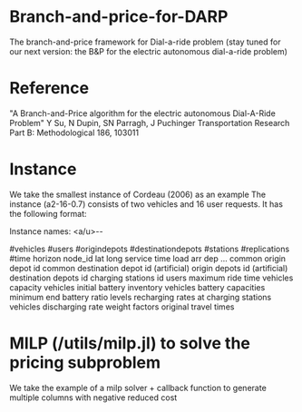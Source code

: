 # Branch-and-price-for-DARP
The branch-and-price framework for Dial-a-ride problem (stay tuned for our next version: the B&P for the electric autonomous dial-a-ride problem)

# Reference
"A Branch-and-Price algorithm for the electric autonomous Dial-A-Ride Problem"
Y Su, N Dupin, SN Parragh, J Puchinger
Transportation Research Part B: Methodological 186, 103011

# Instance
We take the smallest instance of Cordeau (2006) as an example
The instance (a2-16-0.7) consists of two vehicles and 16 user requests. It has the following format:

Instance names: <a/u><numvehicles>-<numcustomers>-<minimum end battery ratio levels>

#vehicles #users #origindepots #destinationdepots #stations #replications #time horizon
node_id lat long service time load arr dep
...
common origin depot id
common destination depot id
(artificial) origin depots id
(artificial) destination depots id
charging stations id
users maximum ride time
vehicles capacity
vehicles initial battery inventory
vehicles battery capacities
minimum end battery ratio levels
recharging rates at charging stations
vehicles discharging rate
weight factors
original travel times

# MILP (/utils/milp.jl) to solve the pricing subproblem
We take the example of a milp solver + callback function to generate multiple columns with negative reduced cost
